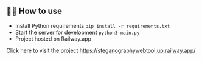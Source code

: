 ## 💁‍♀️ How to use

- Install Python requirements `pip install -r requirements.txt`
- Start the server for development `python3 main.py`
- Project hosted on Railway.app 


Click here to visit the project
https://steganographywebtool.up.railway.app/

